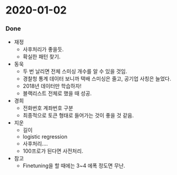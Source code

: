 # 2020-01-02

### Done

- 재정
  - 사후처리가 좋을듯.
  - 확실한 패턴 찾기.
- 동욱
  - 두 번 날리면 전체 스미싱 개수를 알 수 있을 것임. 
  - 경찰청 통계 데이터 보니까 택배 스미싱은 줄고, 공기업 사칭은 늘었다.
  - 2018년 데이터만 학습하자!
  - 블랙리스트 전체로 했을 때 성공.
- 경희
  - 전화번호 계좌번호 구분
  - 최종적으로 토큰 형태로 들어가는 것이 좋을 것 같음.
- 지운
  - 길이 
  - logistic regression
  - 사후처리....
  - 100프로가 된다면 사전처리.
- 참고
  - Finetuning을 할 때에는 3~4 에폭 정도면 무난. 